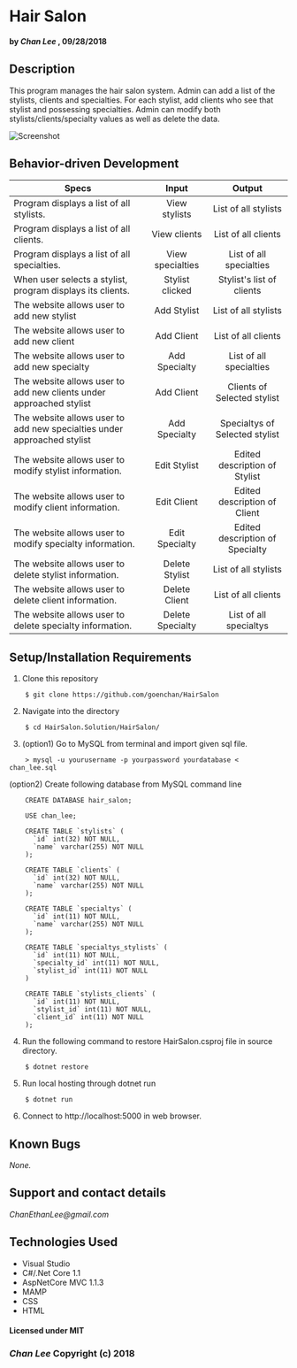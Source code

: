 # Hair Salon

#### by _Chan Lee_ , 09/28/2018

## Description

This program manages the hair salon system. Admin can add a list of the stylists, clients and specialties. For each stylist, add clients who see that stylist and possessing specialties. Admin can modify both stylists/clients/specialty values as well as delete the data.

![Screenshot](~/HairSalon/wwwroot/img/thumbnail/homepage.png)

## Behavior-driven Development

| Specs    |  Input | Output |
| ------------- |:-------------: |:-------------: |
|  Program displays a list of all stylists.  | View stylists | List of all stylists |
|  Program displays a list of all clients.  | View clients | List of all clients |
|  Program displays a list of all specialties.  | View specialties | List of all specialties |
|  When user selects a stylist, program displays its clients.  | Stylist clicked | Stylist's list of clients |
| The website allows user to add new stylist | Add Stylist | List of all stylists |
| The website allows user to add new client | Add Client | List of all clients |
| The website allows user to add new specialty | Add Specialty | List of all specialties |
| The website allows user to add new clients under approached stylist | Add Client | Clients of Selected stylist |
| The website allows user to add new specialties under approached stylist | Add Specialty | Specialtys of Selected stylist |
| The website allows user to modify stylist information. | Edit Stylist | Edited description of Stylist |
| The website allows user to modify client information. | Edit Client | Edited description of Client |
| The website allows user to modify specialty information. | Edit Specialty | Edited description of Specialty |
| The website allows user to delete stylist information. | Delete Stylist | List of all stylists |
| The website allows user to delete client information. | Delete Client | List of all clients |
| The website allows user to delete specialty information. | Delete Specialty | List of all specialtys |


## Setup/Installation Requirements

1. Clone this repository
```
    $ git clone https://github.com/goenchan/HairSalon
```
2. Navigate into the directory
```
    $ cd HairSalon.Solution/HairSalon/
```
3. (option1) Go to MySQL from terminal and import given sql file.
```
    > mysql -u yourusername -p yourpassword yourdatabase < chan_lee.sql
```
   (option2) Create following database from MySQL command line
```
    CREATE DATABASE hair_salon;

    USE chan_lee;

    CREATE TABLE `stylists` (
      `id` int(32) NOT NULL,
      `name` varchar(255) NOT NULL
    );

    CREATE TABLE `clients` (
      `id` int(32) NOT NULL,
      `name` varchar(255) NOT NULL
    );

    CREATE TABLE `specialtys` (
      `id` int(11) NOT NULL,
      `name` varchar(255) NOT NULL
    );

    CREATE TABLE `specialtys_stylists` (
      `id` int(11) NOT NULL,
      `specialty_id` int(11) NOT NULL,
      `stylist_id` int(11) NOT NULL
    )

    CREATE TABLE `stylists_clients` (
      `id` int(11) NOT NULL,
      `stylist_id` int(11) NOT NULL,
      `client_id` int(11) NOT NULL
    );
```
4. Run the following command to restore HairSalon.csproj file in source directory.
```
    $ dotnet restore
```
5. Run local hosting through dotnet run
```
    $ dotnet run
```
6. Connect to http://localhost:5000 in web browser.


## Known Bugs

*None.*


## Support and contact details

_ChanEthanLee@gmail.com_

## Technologies Used

* Visual Studio
* C#/.Net Core 1.1
* AspNetCore MVC 1.1.3
* MAMP
* CSS
* HTML

#### Licensed under MIT

### _Chan Lee_ Copyright (c) 2018
